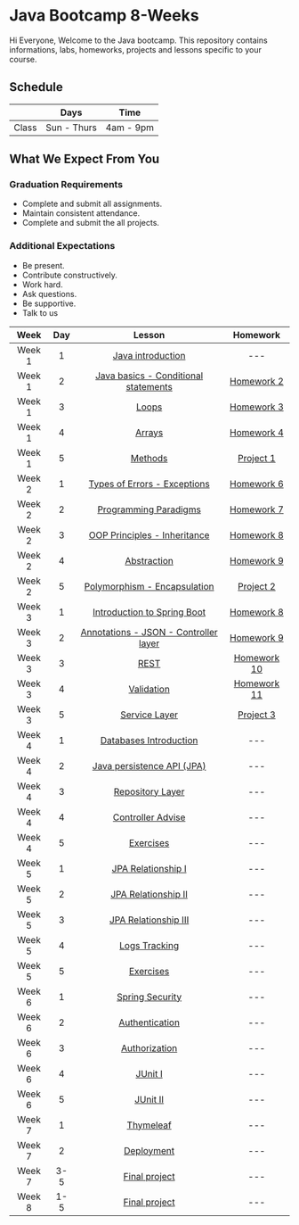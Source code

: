 
# Java Bootcamp 8-Weeks 
Hi Everyone, Welcome to the Java bootcamp. This repository contains informations, labs, homeworks, projects and lessons specific to your course.

## Schedule
|  | Days | Time |
| --- | ------------- | ------------- |
| Class | Sun - Thurs  | 4am - 9pm  |


## What We Expect From You
### Graduation Requirements
* Complete and submit all assignments.
* Maintain consistent attendance.
* Complete and submit the all projects.
### Additional Expectations
* Be present.
* Contribute constructively.
* Work hard.
* Ask questions.
* Be supportive.
* Talk to us


| Week   | Day | Lesson | Homework |
|:-----:|:---:|:------:|:------:|
| Week 1| 1   |[Java introduction](https://github.com/Tuwaiq-Academy-Training/JavaBootcamp-JavaIntroduction)|--- |
| Week 1| 2   |[Java basics - Conditional statements](https://github.com/Tuwaiq-Academy-Training/JavaBootcamp-JavaBasics)|[Homework 2](https://github.com/Tuwaiq-Academy-Training/JavaBootcamp-HW1)|
| Week 1| 3   |[Loops](https://github.com/Tuwaiq-Academy-Training/JavaBootcamp-Loops)|[Homework 3](https://github.com/Tuwaiq-Academy-Training/JavaBootcamp-HW2)|
| Week 1| 4   |[Arrays](https://github.com/Tuwaiq-Academy-Training/JavaBootcamp-Arrays)|[Homework 4](https://github.com/Tuwaiq-Academy-Training/JavaBootcamp-HW3)|
| Week 1| 5   |[Methods](https://github.com/Tuwaiq-Academy-Training/JavaBootcamp-Methods) | [Project 1](https://github.com/Tuwaiq-Academy-Training/JavaBootcamp-Project1)|
| Week 2| 1   |[Types of Errors - Exceptions](https://github.com/Tuwaiq-Academy-Training/JavaBootcamp-ErrorsAndExceptions)| [Homework 6](https://github.com/Tuwaiq-Academy-Training/JavaBootcamp-HW4)|
| Week 2| 2   |[Programming Paradigms](https://github.com/Tuwaiq-Academy-Training/JavaBootcamp-ProgramingParadigms)| [Homework 7](https://github.com/Tuwaiq-Academy-Training/JavaBootcamp-HW5)|
| Week 2| 3   |[OOP Principles - Inheritance](https://github.com/Tuwaiq-Academy-Training/JavaBootcamp-OOP-Inheritance)| [Homework 8](https://github.com/Tuwaiq-Academy-Training/JavaBootcamp-HW6)|
| Week 2| 4   |[Abstraction](https://github.com/Tuwaiq-Academy-Training/JavaBootcamp-Abstraction)| [Homework 9](https://github.com/Tuwaiq-Academy-Training/JavaBootcamp-HW9)|
| Week 2| 5   |[Polymorphism - Encapsulation](https://github.com/Tuwaiq-Academy-Training/JavaBootcamp-Polymorphism-Encapsulation)| [Project 2](https://github.com/Tuwaiq-Academy-Training/JavaBootcamp-Project2)|
| Week 3| 1   |[Introduction to Spring Boot](https://github.com/Tuwaiq-Academy-Training/Java-SQL-Repository-JPA)| [Homework 8](https://github.com/Tuwaiq-Academy-Training/Java-Homework-8)|
| Week 3| 2   |[Annotations - JSON - Controller layer](https://github.com/Tuwaiq-Academy-Training/Java-JPQL)| [Homework 9](https://github.com/Tuwaiq-Academy-Training/Java-Homework-9)|
| Week 3| 3   |[REST](https://github.com/Tuwaiq-Academy-Training/Java-Relationship)| [Homework 10](https://github.com/Tuwaiq-Academy-Training/Java-Homework-10)|
| Week 3| 4   |[Validation](https://github.com/Tuwaiq-Academy-Training/Java-Exceptions-handling-logs-tracking)| [Homework 11](https://github.com/Tuwaiq-Academy-Training/Java-Homework-11)|
| Week 3| 5   |[Service Layer](https://github.com/Tuwaiq-Academy-Training/Java-Exercises-2)| [Project 3](https://github.com/Tuwaiq-Java/week-03-day-05-hw)|
| Week 4| 1   |[Databases Introduction](https://github.com/Tuwaiq-Academy-Training/Java-Spring-security-authentication-and-authorization)|---|
| Week 4| 2   |[Java persistence API (JPA)](https://github.com/Tuwaiq-Java/Capstone-project)|---|
| Week 4| 3   |[Repository Layer](https://github.com/Tuwaiq-Java/Capstone-project)|---|
| Week 4| 4   |[Controller Advise](https://github.com/Tuwaiq-Java/Capstone-project)|---|
| Week 4| 5   |[Exercises](https://github.com/Tuwaiq-Java/Capstone-project)|---|
| Week 5| 1   |[JPA Relationship I](https://github.com/Tuwaiq-Java/Capstone-project)|---|
| Week 5| 2   |[JPA Relationship II](https://github.com/Tuwaiq-Java/Capstone-project)|---|
| Week 5| 3   |[JPA Relationship III](https://github.com/Tuwaiq-Academy-Training/Java-Spring-security-authentication-and-authorization)|---|
| Week 5| 4   |[Logs Tracking](https://github.com/Tuwaiq-Java/Capstone-project)|---|
| Week 5| 5   |[Exercises](https://github.com/Tuwaiq-Java/Capstone-project)|---|
| Week 6| 1   |[Spring Security](https://github.com/Tuwaiq-Academy-Training/Java-Spring-security-authentication-and-authorization)|---|
| Week 6| 2   |[Authentication](https://github.com/Tuwaiq-Java/Capstone-project)|---|
| Week 6| 3   |[Authorization](https://github.com/Tuwaiq-Java/Capstone-project)|---|
| Week 6| 4   |[JUnit I](https://github.com/Tuwaiq-Java/Capstone-project)|---|
| Week 6| 5   |[JUnit II](https://github.com/Tuwaiq-Java/Capstone-project)|---|
| Week 7| 1   |[Thymeleaf](https://github.com/Tuwaiq-Academy-Training/Java-Spring-security-authentication-and-authorization)|---|
| Week 7| 2   |[Deployment](https://github.com/Tuwaiq-Java/Capstone-project)|---|
| Week 7| 3-5   |[Final project](https://github.com/Tuwaiq-Java/Capstone-project)|---|
| Week 8| 1-5   |[Final project](https://github.com/Tuwaiq-Academy-Training/Java-Spring-security-authentication-and-authorization)|---|



